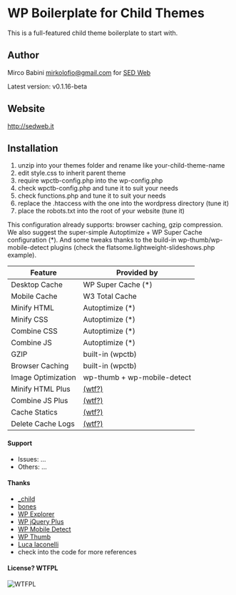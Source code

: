 # WP Boilerplate for Child Themes

This is a full-featured child theme boilerplate to start with.

## Author
Mirco Babini <mirkolofio@gmail.com> for [SED Web](http://sedweb.it)

Latest version: v0.1.16-beta

## Website
<http://sedweb.it>

## Installation
1. unzip into your themes folder and rename like your-child-theme-name
1. edit style.css to inherit parent theme
1. require wpctb-config.php into the wp-config.php
1. check wpctb-config.php and tune it to suit your needs
1. check functions.php and tune it to suit your needs
1. replace the .htaccess with the one into the wordpress directory (tune it)
1. place the robots.txt into the root of your website (tune it)

This configuration already supports: browser caching, gzip compression. We also suggest the super-simple Autoptimize + WP Super Cache configuration (*). And some tweaks thanks to the build-in wp-thumb/wp-mobile-detect plugins (check the flatsome.lightweight-slideshows.php example).

| Feature       | Provided by    |
|---------------|----------------|
| Desktop Cache | WP Super Cache (*) |
| Mobile Cache  | W3 Total Cache |
| Minify HTML   | Autoptimize (*) |
| Minify CSS    | Autoptimize (*) |
| Combine CSS   | Autoptimize (*) |
| Combine JS    | Autoptimize (*) |
| GZIP          | built-in (wpctb) |
| Browser Caching    | built-in (wpctb) |
| Image Optimization | wp-thumb + wp-mobile-detect |
| Minify HTML Plus   | [(wtf?)](http://www.wpfastestcache.com/) |
| Combine JS Plus    | [(wtf?)](http://www.wpfastestcache.com/) |
| Cache Statics      | [(wtf?)](http://www.wpfastestcache.com/) |
| Delete Cache Logs  | [(wtf?)](http://www.wpfastestcache.com/) |

#### Support
- Issues: ...
- Others: ...

#### Thanks
- [_child](https://github.com/ahmadawais/_child)
- [bones](https://github.com/eddiemachado/bones/)
- [WP Explorer](http://www.wpexplorer.com/)
- [WP jQuery Plus](https://wordpress.org/plugins/wp-jquery-plus/)
- [WP Mobile Detect](https://wordpress.org/plugins/wp-mobile-detect/)
- [WP Thumb](https://wordpress.org/plugins/wp-thumb/)
- [Luca Iaconelli](https://gist.github.com/LuXDAmore/)
- check into the code for more references

#### License? WTFPL
![WTFPL](http://www.wtfpl.net/wp-content/uploads/2012/12/wtfpl-strip.jpg)
